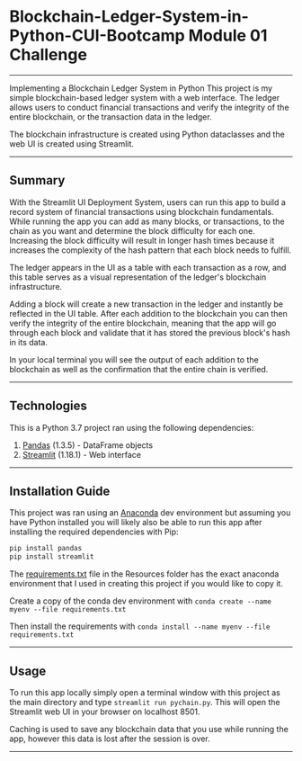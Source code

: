 # Blockchain-Ledger-System-in-Python-CUI-Bootcamp Module 01 Challenge
---

Implementing a Blockchain Ledger System in Python
This project is my simple blockchain-based ledger system with a web interface. The ledger allows users to conduct financial transactions and verify the integrity of the entire blockchain, or the transaction data in the ledger. 

The blockchain infrastructure is created using Python dataclasses and the web UI is created using Streamlit.

---

## Summary

With the Streamlit UI Deployment System, users can run this app to build a record system of financial transactions using blockchain fundamentals. While running the app you can add as many blocks, or transactions, to the chain as you want and determine the block difficulty for each one. Increasing the block difficulty will result in longer hash times because it increases the complexity of the hash pattern that each block needs to fulfill.

The ledger appears in the UI as a table with each transaction as a row, and this table serves as a visual representation of the ledger's blockchain infrastructure.

Adding a block will create a new transaction in the ledger and instantly be reflected in the UI table. After each addition to the blockchain you can then verify the integrity of the entire blockchain, meaning that the app will go through each block and validate that it has stored the previous block's hash in its data. 

In your local terminal you will see the output of each addition to the blockchain as well as the confirmation that the entire chain is verified. 

---

## Technologies

This is a Python 3.7 project ran using the following dependencies:
1. [Pandas](https://github.com/pandas-dev/pandas) (1.3.5) - DataFrame objects
2. [Streamlit](https://streamlit.io/) (1.18.1) - Web interface

---

## Installation Guide

This project was ran using an [Anaconda](https://docs.anaconda.com/) dev environment but assuming you have Python installed you will likely also be able to run this app after installing the required dependencies with Pip: 

```Python
pip install pandas
pip install streamlit
```

The [requirements.txt](./Resources/requirements.txt) file in the Resources folder has the exact anaconda environment that I used in creating this project if you would like to copy it. 

Create a copy of the conda dev environment with `conda create --name myenv --file requirements.txt`

Then install the requirements with `conda install --name myenv --file requirements.txt`

---

## Usage

To run this app locally simply open a terminal window with this project as the main directory and type `streamlit run pychain.py`. This will open the Streamlit web UI in your browser on localhost 8501. 

Caching is used to save any blockchain data that you use while running the app, however this data is lost after the session is over. 

---
